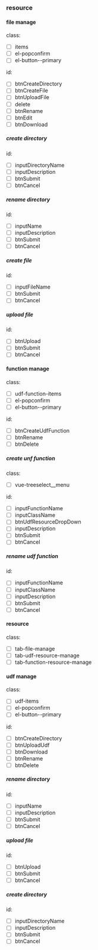 ### resource

#### file manage

class:

- [ ] items
- [ ] el-popconfirm
- [ ] el-button--primary

id:

- [ ] btnCreateDirectory
- [ ] btnCreateFile
- [ ] btnUploadFile
- [ ] delete
- [ ] btnRename
- [ ] btnEdit
- [ ] btnDownload

##### create directory

id:

- [ ] inputDirectoryName
- [ ] inputDescription
- [ ] btnSubmit
- [ ] btnCancel

##### rename directory

id:

- [ ] inputName
- [ ] inputDescription
- [ ] btnSubmit
- [ ] btnCancel

##### create file

id:

- [ ] inputFileName
- [ ] btnSubmit
- [ ] btnCancel

##### upload file

id:

- [ ] btnUpload
- [ ] btnSubmit
- [ ] btnCancel

#### function manage

class:

- [ ] udf-function-items
- [ ] el-popconfirm
- [ ] el-button--primary

id:

- [ ] btnCreateUdfFunction
- [ ] btnRename
- [ ] btnDelete

##### create unf function

class:

- [ ] vue-treeselect\_\_menu

id:

- [ ] inputFunctionName
- [ ] inputClassName
- [ ] btnUdfResourceDropDown
- [ ] inputDescription
- [ ] btnSubmit
- [ ] btnCancel

##### rename udf function

id:

- [ ] inputFunctionName
- [ ] inputClassName
- [ ] inputDescription
- [ ] btnSubmit
- [ ] btnCancel

#### resource

class:

- [ ] tab-file-manage
- [ ] tab-udf-resource-manage
- [ ] tab-function-resource-manage

#### udf manage

class:

- [ ] udf-items
- [ ] el-popconfirm
- [ ] el-button--primary

id:

- [ ] btnCreateDirectory
- [ ] btnUploadUdf
- [ ] btnDownload
- [ ] btnRename
- [ ] btnDelete

##### rename directory

id:

- [ ] inputName
- [ ] inputDescription
- [ ] btnSubmit
- [ ] btnCancel

##### upload file

id:

- [ ] btnUpload
- [ ] btnSubmit
- [ ] btnCancel

##### create directory

id:

- [ ] inputDirectoryName
- [ ] inputDescription
- [ ] btnSubmit
- [ ] btnCancel
